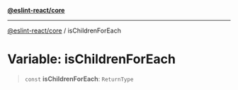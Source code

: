 [**@eslint-react/core**](../README.md)

***

[@eslint-react/core](../README.md) / isChildrenForEach

# Variable: isChildrenForEach

> `const` **isChildrenForEach**: `ReturnType`
